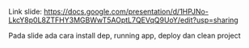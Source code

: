 Link slide: https://docs.google.com/presentation/d/1HPJNo-LkcY8p0L8ZTFHY3MGBWwT5AOptL7QEVqQ9UoY/edit?usp=sharing

Pada slide ada cara install dep, running app, deploy dan clean project
